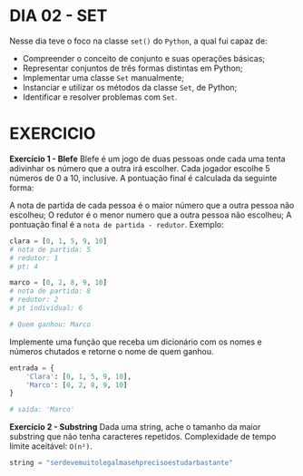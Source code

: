 # DIA 02 - SET

Nesse dia teve o foco na classe `set()` do `Python`, a qual fui capaz de:

- Compreender o conceito de conjunto e suas operações básicas;
- Representar conjuntos de três formas distintas em Python;
- Implementar uma classe `Set` manualmente;
- Instanciar e utilizar os métodos da classe `Set`, de Python;
- Identificar e resolver problemas com `Set`.

# EXERCICIO

**Exercício 1 - Blefe**
Blefe é um jogo de duas pessoas onde cada uma tenta adivinhar os número que a outra irá escolher. Cada jogador escolhe 5 números de 0 a 10, inclusive. A pontuação final é calculada da seguinte forma:

A nota de partida de cada pessoa é o maior número que a outra pessoa não escolheu;
O redutor é o menor numero que a outra pessoa não escolheu;
A pontuação final é a `nota de partida - redutor`.
Exemplo:

```py
clara = [0, 1, 5, 9, 10]
# nota de partida: 5
# redutor: 1
# pt: 4

marco = [0, 2, 8, 9, 10]
# nota de partida: 8
# redutor: 2
# pt individual: 6

# Quem ganhou: Marco
```

Implemente uma função que receba um dicionário com os nomes e números chutados e retorne o nome de quem ganhou.

```py
entrada = {
    'Clara': [0, 1, 5, 9, 10],
    'Marco': [0, 2, 8, 9, 10]
}

# saída: 'Marco'
```

**Exercício 2 - Substring**
Dada uma string, ache o tamanho da maior substring que não tenha caracteres repetidos. Complexidade de tempo limite aceitável: `O(n²)`.

```py
string = "serdevemuitolegalmasehprecisoestudarbastante"
```